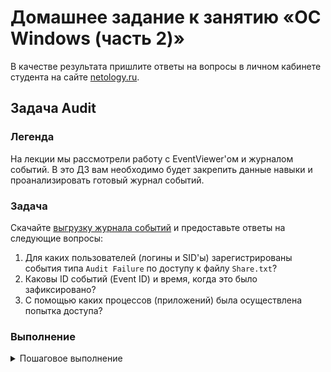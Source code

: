# Домашнее задание к занятию «ОС Windows (часть 2)»

В качестве результата пришлите ответы на вопросы в личном кабинете студента на сайте [netology.ru](https://netology.ru).

## Задача Audit

### Легенда

На лекции мы рассмотрели работу с EventViewer'ом и журналом событий. В это ДЗ вам необходимо будет закрепить данные навыки и проанализировать готовый журнал событий.

### Задача

Скачайте [выгрузку журнала событий](assets/events.evtx) и предоставьте ответы на следующие вопросы:
1. Для каких пользователей (логины и SID'ы) зарегистрированы события типа `Audit Failure` по доступу к файлу `Share.txt`?
1. Каковы ID событий (Event ID) и время, когда это было зафиксировано?
1. С помощью каких процессов (приложений) была осуществлена попытка доступа?

### Выполнение

<details>
<summary>Пошаговое выполнение</summary>

##### Шаг 1. откройте EventViewer с помощью команды `eventvwr`

##### Шаг 2. Выберите опцию `Open Saved Logs` в правой панели

![](pic/step02.png)

##### Шаг 3. Выберите файл `events.evtx` (предварительно скачайте его по ссылке [`events.evtx`](assets/events.evtx))

![](pic/step03.png)

##### Шаг 4. Подтвердите открытие файла журнала

![](pic/step04.png)

##### Шаг 5. Используя инструменты фильтрации, поиска и навигации найдите необходимые события

</details>

